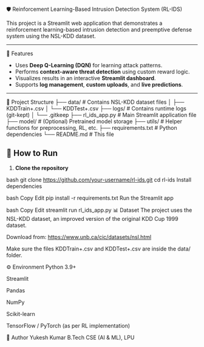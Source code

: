  🛡️ Reinforcement Learning-Based Intrusion Detection System (RL-IDS)

This project is a Streamlit web application that demonstrates a reinforcement learning-based intrusion detection and preemptive defense system using the NSL-KDD dataset.

---

 📌 Features

- Uses **Deep Q-Learning (DQN)** for learning attack patterns.
- Performs **context-aware threat detection** using custom reward logic.
- Visualizes results in an interactive **Streamlit dashboard**.
- Supports **log management**, **custom uploads**, and **live predictions**.

---

 📂 Project Structure
├── data/ # Contains NSL-KDD dataset files │ ├── KDDTrain+.csv │ └── KDDTest+.csv ├── logs/ # Contains runtime logs (git-kept) │ └── .gitkeep ├── rl_ids_app.py # Main Streamlit application file ├── model/ # (Optional) Pretrained model storage ├── utils/ # Helper functions for preprocessing, RL, etc. ├── requirements.txt # Python dependencies └── README.md # This file
## 🚀 How to Run

1. **Clone the repository**

bash
git clone https://github.com/your-username/rl-ids.git
cd rl-ids
Install dependencies

bash
Copy
Edit
pip install -r requirements.txt
Run the Streamlit app

bash
Copy
Edit
streamlit run rl_ids_app.py
📊 Dataset
The project uses the NSL-KDD dataset, an improved version of the original KDD Cup 1999 dataset.

Download from: https://www.unb.ca/cic/datasets/nsl.html

Make sure the files KDDTrain+.csv and KDDTest+.csv are inside the data/ folder.

⚙️ Environment
Python 3.9+

Streamlit

Pandas

NumPy

Scikit-learn

TensorFlow / PyTorch (as per RL implementation)

🧠 Author
Yukesh Kumar
B.Tech CSE (AI & ML), LPU


